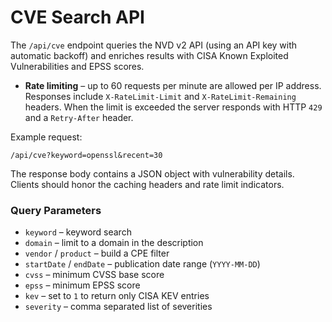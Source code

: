 # CVE Search API

The `/api/cve` endpoint queries the NVD v2 API (using an API key with
automatic backoff) and enriches results with CISA Known Exploited
Vulnerabilities and EPSS scores.

- **Rate limiting** – up to 60 requests per minute are allowed per IP address.
  Responses include `X-RateLimit-Limit` and `X-RateLimit-Remaining` headers.
  When the limit is exceeded the server responds with HTTP `429` and a
  `Retry-After` header.

Example request:

```http
/api/cve?keyword=openssl&recent=30
```

The response body contains a JSON object with vulnerability details. Clients
should honor the caching headers and rate limit indicators.

### Query Parameters

- `keyword` – keyword search
- `domain` – limit to a domain in the description
- `vendor` / `product` – build a CPE filter
- `startDate` / `endDate` – publication date range (`YYYY-MM-DD`)
- `cvss` – minimum CVSS base score
- `epss` – minimum EPSS score
- `kev` – set to `1` to return only CISA KEV entries
- `severity` – comma separated list of severities
